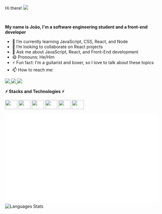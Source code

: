 <p>
  Hi there!
  <img
    src="https://raw.githubusercontent.com/kaueMarques/kaueMarques/master/hi.gif"
    height="30px"
  />
</p>

<p>
  <img
    src="https://komarev.com/ghpvc/?username=jvTeixera&label=Views&color=009FE8&style=for-the-badge"
    alt=""
  />
</p>

<strong>My name is João, I'm a software engineering student and a front-end developer</strong>

<ul>
  <li>🌱 I’m currently learning JavaScript, CSS, React, and Node</li>
  <li>👯 I’m looking to collaborate on React projects</li>
  <li>💬 Ask me about JavaScript, React, and Front-End development</li>
  <li>😄 Pronouns: He/Him</li>
  <li>⚡ Fun fact: I'm a guitarist and boxer, so I love to talk about these topics</li>
  <li>📫 How to reach me:</li>
</ul>

<div>
  <a href="https://www.linkedin.com/in/jo%C3%A3o-victor-teixeira-4b1429195/" target="_blank">
    <img
      src="https://img.shields.io/badge/LinkedIn-0077B5?style=for-the-badge&logo=linkedin&logoColor=white"
    />
  </a>
  <a href="mailto:contatojoaovteixeira@gmail.com" target="_blank">
    <img
      src="https://img.shields.io/badge/-Gmail-%23333?style=for-the-badge&logo=gmail&logoColor=white"
    />
  </a>
  <a href="https://www.instagram.com/tx.jsx/" target="_blank">
    <img
      src="https://img.shields.io/badge/Instagram-E4405F?style=for-the-badge&logo=instagram&logoColor=white"
    />
  </a>
</div>

<span></span>
<span></span>

<strong>⚡ Stacks and Technologies ⚡</strong>
<div>
  <img
    align="center"
    height="30"
    width="40"
    src="https://cdn.jsdelivr.net/gh/devicons/devicon/icons/javascript/javascript-plain.svg"
  />
  <img
    align="center"
    height="30"
    width="40"
    src="https://cdn.jsdelivr.net/gh/devicons/devicon/icons/typescript/typescript-plain.svg"
  />
  <img
    align="center"
    height="30"
    width="40"
    src="https://cdn.jsdelivr.net/gh/devicons/devicon/icons/react/react-original.svg"
  />
  <img
    align="center"
    height="30"
    width="40"
    src="https://cdn.jsdelivr.net/gh/devicons/devicon@latest/icons/angular/angular-original.svg"
  />
  <img
    align="center"
    height="30"
    width="40"
    src="https://cdn.jsdelivr.net/gh/devicons/devicon/icons/nodejs/nodejs-original.svg"
  />
  <img
    align="center"
    height="30"
    width="40"
    src="https://cdn.jsdelivr.net/gh/devicons/devicon@latest/icons/java/java-plain.svg"
  />
</div>

<span></span>
<span></span>

<img src="https://raw.githubusercontent.com/txjao/github-stats/master/generated/overview.svg#gh-dark-mode-only" alt="Overview Stats" />
<img src="https://raw.githubusercontent.com/txjao/github-stats/master/generated/languages.svg#gh-dark-mode-only" alt="Languages Stats" />

